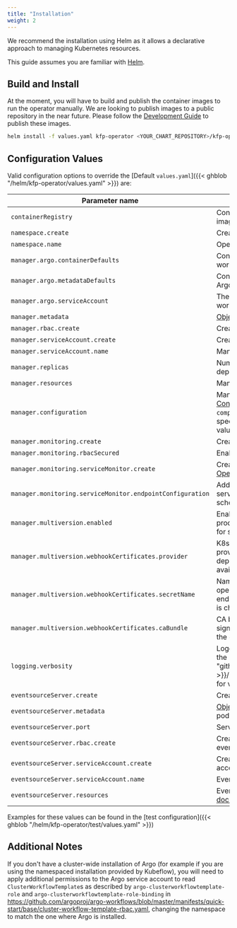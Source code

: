 ```yaml
---
title: "Installation"
weight: 2
---
```


We recommend the installation using Helm as it allows a declarative approach to managing Kubernetes resources.

This guide assumes you are familiar with [Helm](https://helm.sh/).

## Build and Install

At the moment, you will have to build and publish the container images to run the operator manually.
We are looking to publish images to a public repository in the near future.
Please follow the [Development Guide](https://github.com/sky-uk/kfp-operator/blob/master/DEVELOPMENT.md#building-and-publishing) to publish these images.

```bash
helm install -f values.yaml kfp-operator <YOUR_CHART_REPOSITORY>/kfp-operator
```

## Configuration Values

Valid configuration options to override the [Default `values.yaml`]({{< ghblob "/helm/kfp-operator/values.yaml" >}}) are:

| Parameter name                                            | Description                                                                                                                                                                                                         |
|-----------------------------------------------------------|---------------------------------------------------------------------------------------------------------------------------------------------------------------------------------------------------------------------|
| `containerRegistry`                                       | Container Registry base path for all container images                                                                                                                                                               |
| `namespace.create`                                        | Create the namespace for the operator                                                                                                                                                                               |
| `namespace.name`                                          | Operator namespace name                                                                                                                                                                                             |
| `manager.argo.containerDefaults`                          | Container Spec defaults to be used for Argo workflow pods created by the operator                                                                                                                                   |
| `manager.argo.metadataDefaults`                           | Container Metadata defaults to be used for Argo workflow pods created by the operator                                                                                                                               |
| `manager.argo.serviceAccount`                             | The [k8s Service account](https://kubernetes.io/docs/tasks/configure-pod-container/configure-service-account/) used to run Argo workflows                                                                           |
| `manager.metadata`                                        | [Object Metadata](https://kubernetes.io/docs/reference/kubernetes-api/common-definitions/object-meta/#ObjectMeta) for the manager's pods                                                                            |
| `manager.rbac.create`                                     | Create roles and rolebindings for the operator                                                                                                                                                                      |
| `manager.serviceAccount.create`                           | Create the manager's service account                                                                                                                                                                                |
| `manager.serviceAccount.name`                             | Manager service account's name                                                                                                                                                                                      |
| `manager.replicas`                                        | Number of replicas for the manager deployment                                                                                                                                                                       |
| `manager.resources`                                       | Manager resources as per [k8s documentation](https://kubernetes.io/docs/reference/kubernetes-api/workload-resources/pod-v1/#resources)                                                                              |
| `manager.configuration`                                   | Manager configuration as defined in [Configuration](../../reference/configuration) (note that you can omit `compilerImage` and `kfpSdkImage` when specifying `containerRegistry` as default values will be applied) |
| `manager.monitoring.create`                               | Create the manager's monitoring resources                                                                                                                                                                           |
| `manager.monitoring.rbacSecured`                          | Enable addtional RBAC-based security                                                                                                                                                                                |
| `manager.monitoring.serviceMonitor.create`                | Create a ServiceMonitor for the [Prometheus Operator](https://github.com/prometheus-operator/prometheus-operator)                                                                                                   |
| `manager.monitoring.serviceMonitor.endpointConfiguration` | Additional configuration to be used in the service monitor endpoint (path, port and scheme are provided)                                                                                                            |
| `manager.multiversion.enabled`                            | Enable multiversion API. Should be used in production to allow version migration, disable for simplified installation                                                                                               |
| `manager.multiversion.webhookCertificates.provider`       | K8s conversion webhook TLS certificate provider - choose `cert-manager` for Helm to deploy certificates if cert-manager is available or `custom` otherwise (see below)                                              |
| `manager.multiversion.webhookCertificates.secretName`     | Name of a K8s secret deployed into the operator namespace to secure the webhook endpoint with, required if the `custom` provider is chosen                                                                          |
| `manager.multiversion.webhookCertificates.caBundle`       | CA bundle of the certificate authority that has signed the webhook's certificate, required if the `custom` provider is chosen                                                                                       |
| `logging.verbosity`                                       | Logging verbosity for all components - see the [logging documentation]({{< param "github_project_repo" >}}/blob/master/CONTRIBUTING.md#logging) for valid values                                                    |
| `eventsourceServer.create`                                | Create the [Argo-Events eventsource server](../../reference/run-completion)                                                                                                                                         |
| `eventsourceServer.metadata`                              | [Object Metadata](https://kubernetes.io/docs/reference/kubernetes-api/common-definitions/object-meta/#ObjectMeta) for the eventsource server's pods                                                                 |
| `eventsourceServer.port`                                  | Service port of the eventsource server                                                                                                                                                                              |
| `eventsourceServer.rbac.create`                           | Create roles and rolebindings for the eventsource server                                                                                                                                                            |
| `eventsourceServer.serviceAccount.create`                 | Create the eventsource server's service account                                                                                                                                                                     |
| `eventsourceServer.serviceAccount.name`                   | Eventsource server's service account                                                                                                                                                                                |
| `eventsourceServer.resources`                             | Eventsource server resources as per [k8s documentation](https://kubernetes.io/docs/reference/kubernetes-api/workload-resources/pod-v1/#resources)                                                                   |

Examples for these values can be found in the [test configuration]({{< ghblob "/helm/kfp-operator/test/values.yaml" >}})

## Additional Notes

If you don't have a cluster-wide installation of Argo (for example if you are using the namespaced installation provided by Kubeflow), you will need to apply additional permissions to the Argo service account to read `ClusterWorkflowTemplate`s as described by `argo-clusterworkflowtemplate-role` and `argo-clusterworkflowtemplate-role-binding` in https://github.com/argoproj/argo-workflows/blob/master/manifests/quick-start/base/cluster-workflow-template-rbac.yaml, changing the namespace to match the one where Argo is installed.  
